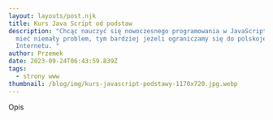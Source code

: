 ```yaml
---
layout: layouts/post.njk
title: Kurs Java Script od podstaw
description: "Chcąc nauczyć się nowoczesnego programowania w JavaScript możemy
  mieć niemały problem, tym bardziej jeżeli ograniczamy się do polskojęzycznego
  Internetu. "
author: Przemek
date: 2023-09-24T06:43:59.839Z
tags:
  - strony www
thumbnail: /blog/img/kurs-javascript-podstawy-1170x720.jpg.webp
---
```

Opis
